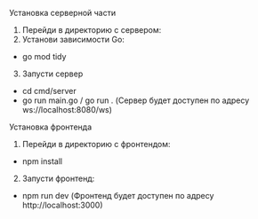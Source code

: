 Установка серверной части

1. Перейди в директорию с сервером:
2. Установи зависимости Go:
- go mod tidy
3. Запусти сервер
- cd cmd/server
- go run main.go / go run .
(Сервер будет доступен по адресу ws://localhost:8080/ws)

Установка фронтенда
1. Перейди в директорию с фронтендом:
- npm install
2. Запусти фронтенд:
- npm run dev (Фронтенд будет доступен по адресу http://localhost:3000)

